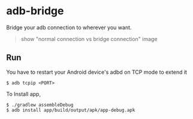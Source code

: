 # adb-bridge

Bridge your adb connection to wherever you want.

> show "normal connection vs bridge connection" image

## Run

You have to restart your Android device's adbd on TCP mode to extend it

```
$ adb tcpip <PORT>
```

To Install app,

```
$ ./gradlew assembleDebug
$ adb install app/build/output/apk/app-debug.apk
```
